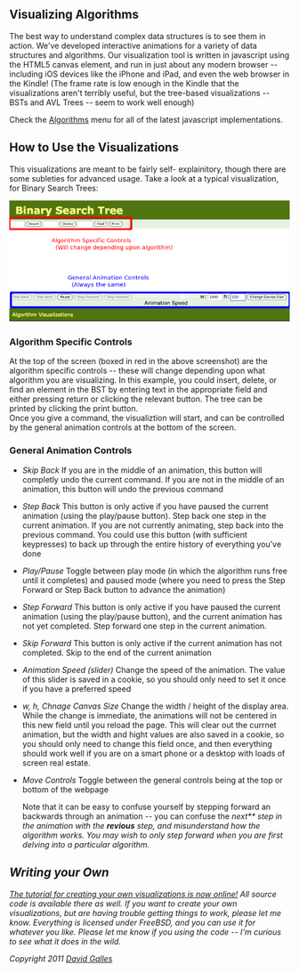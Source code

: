 ## Visualizing Algorithms

The best way to understand complex data structures is to see them in action. We've developed interactive animations for a 
variety of data structures and algorithms. Our visualization tool is written in javascript using the HTML5 canvas element,
and run in just about any modern browser  -- including iOS devices like the iPhone and iPad, and even the web browser in
the Kindle!  (The frame rate is low enough in the Kindle that the visualizations aren't terribly useful, but the tree-based 
visualizations -- BSTs and AVL Trees -- seem to work well enough)

Check the [Algorithms](http://codeyu.com/VisualizingAlgorithms/) menu for all of the latest javascript implementations.

## How to Use the Visualizations

This visualizations are meant to be fairly self- explainitory, though there are some subleties for advanced usage.   Take a look at a
typical visualization, for Binary Search Trees:


<img src="Screenshot.png" alt="BST Screenshot">

### Algorithm Specific Controls
At the top of the screen (boxed in red in the above screenshot) are the algorithm specific controls -- these will change depending upon
what algorithm you are visualizing.  In this example, you could insert, delete, or find an element in the BST by entering text in the
appropriate field and either pressing return or clicking the relevant button.  The tree can be printed by clicking the print button.  
Once you give a command, the visualiztion will start, and can be controlled by the general animation controls at the bottom of the screen.

### General Animation Controls

- *Skip Back* If you are in the middle of an animation, this button will completly undo the current command.  If you are 
not in the middle of an animation, this button will undo the previous command  
- *Step Back* This button is only active if you have paused the current animation (using the play/pause button).  Step back
one step in the current animation.  If you are not currently animating, step back into the previous command.  You could use this button
(with sufficient keypresses) to back up through the entire history of everything you've done  
- *Play/Pause* Toggle between play mode (in which the algorithm runs free until it completes) and paused mode (where you need to
press the Step Forward or Step Back button to advance the animation)  
- *Step Forward* This button is only active if you have paused the current animation (using the play/pause button), and the current
animation has not yet completed.  Step
forward one step in the current animation.  
- *Skip Forward* This button is only active if the current animation has not completed.  Skip to the end of the current animation
 
- *Animation Speed (slider)* Change the speed of the animation.  The value of this slider is saved in a cookie, so you should
only need to set it once if you have a preferred speed 
- *w, h, Chnage Canvas Size* Change the width / height of the display area.  While the change is immediate, the animations will
not be centered in this new field until you reload the page.  This will clear out the currnet animation, but the width and hight values 
are also saved in a cookie, so you should only need to change this field once, and then everything should work well if you are on
a smart phone or a desktop with loads of screen real estate.

- *Move Controls* Toggle between the general controls being at the top or bottom of the webpage    
   
   Note that it can be easy to confuse yourself by stepping forward an backwards through an animation -- you can confuse the <em>next**
   step in the animation with the **revious** step, and misunderstand how the algorithm works.  You may wish to only step
   forward when you are first delving into a particular algorithm.



## Writing your Own

 [The tutorial for creating your own visualizations is now online!](http://codeyu.com/VisualizingAlgorithms/source.html)
All source code is available there as well.  If you want to create your own visualizations, but are having trouble
getting things to work, please let me know.  Everything is licensed under FreeBSD, and you
can use it for whatever you like.  Please let me know if you using the code -- I'm curious to see what
it does in the wild.

Copyright 2011 [David Galles](http://www.cs.usfca.edu/galles)